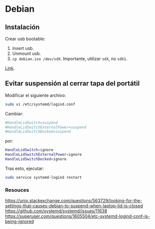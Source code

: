 # Debian

## Instalación

Crear usb bootable:

1. Insert usb.
2. Unmount usb.
3. `cp debian.iso /dev/sdX`. Importante, utilizar `sdX`, no `sdX1`.

[Link](https://wiki.debian.org/DebianInstaller/CreateUSBMedia).

## Evitar suspensión al cerrar tapa del portátil

Modificar el siguiente archivo:

```bash
sudo vi /etc/systemd/logind.conf
```

Cambiar:

```bash
#HandleLidSwitch=suspend
#HandleLidSwitchExternalPower=suspend
#HandleLidSwitchDocked=suspend
```

por:

```bash
HandleLidSwitch=ignore
HandleLidSwitchExternalPower=ignore
HandleLidSwitchDocked=ignore
```

Tras esto, ejecutar:

```bash
sudo service systemd-logind restart
```

### Resouces
<https://unix.stackexchange.com/questions/563729/looking-for-the-settings-that-causes-debian-to-suspend-when-laptop-lid-is-closed>
<https://github.com/systemd/systemd/issues/11638>
<https://superuser.com/questions/1605504/etc-systemd-logind-conf-is-being-ignored>

